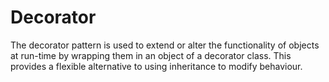 # Decorator
The decorator pattern is used to extend or alter the functionality of objects at run-time by wrapping them in an object of a decorator class. This provides a flexible alternative to using inheritance to modify behaviour.

